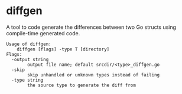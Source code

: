 # diffgen

A tool to code generate the differences between two Go structs using compile-time generated code.

```
Usage of diffgen:
	diffgen [flags] -type T [directory]
Flags:
  -output string
    	output file name; default srcdir/<type>_diffgen.go
  -skip
    	skip unhandled or unknown types instead of failing
  -type string
    	the source type to generate the diff from
```
